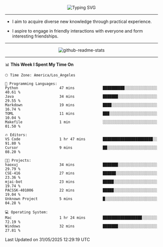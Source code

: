 <p align="center">
  <img src="https://readme-typing-svg.demolab.com?font=Fira+Code&weight=500&size=32&duration=2500&pause=1600&center=true&vCenter=true&random=false&width=1024&height=64&lines=Hi+there+%F0%9F%91%8B;I'm+delighted+you+could+make+it+here+%F0%9F%8E%89;I'm+Harry%2C+a+college+student+still+finding+my+way" alt="Typing SVG" />
</p>


---


- I aim to acquire diverse new knowledge through practical experience.

- I aspire to engage in friendly interactions with everyone and form interesting friendships.


---


<p align="center">
  <img src="https://github-readme-stats.vercel.app/api?username=Harry-Jing&show_icons=true" alt="github-readme-stats"/>
</p>


---

<!--START_SECTION:waka-->
📊 **This Week I Spent My Time On** 

```text
🕑︎ Time Zone: America/Los_Angeles

💬 Programming Languages: 
Python                   47 mins             ██████████░░░░░░░░░░░░░░░   40.61 % 
Java                     34 mins             ███████░░░░░░░░░░░░░░░░░░   29.55 % 
Markdown                 19 mins             ████░░░░░░░░░░░░░░░░░░░░░   16.74 % 
TOML                     11 mins             ███░░░░░░░░░░░░░░░░░░░░░░   10.04 % 
Makefile                 1 min               ░░░░░░░░░░░░░░░░░░░░░░░░░   01.50 % 

🔥 Editors: 
VS Code                  1 hr 47 mins        ███████████████████████░░   91.80 % 
Cursor                   9 mins              ██░░░░░░░░░░░░░░░░░░░░░░░   08.20 % 

🐱‍💻 Projects: 
haoxuj                   34 mins             ███████░░░░░░░░░░░░░░░░░░   29.79 % 
CSE-416                  27 mins             ██████░░░░░░░░░░░░░░░░░░░   23.36 % 
mjai-bot                 23 mins             █████░░░░░░░░░░░░░░░░░░░░   19.74 % 
PACSSK-401006            22 mins             █████░░░░░░░░░░░░░░░░░░░░   19.04 % 
Unknown Project          5 mins              █░░░░░░░░░░░░░░░░░░░░░░░░   04.28 % 

💻 Operating System: 
Mac                      1 hr 24 mins        ██████████████████░░░░░░░   72.19 % 
Windows                  32 mins             ███████░░░░░░░░░░░░░░░░░░   27.81 % 
```


 Last Updated on 31/05/2025 12:29:19 UTC
<!--END_SECTION:waka-->
